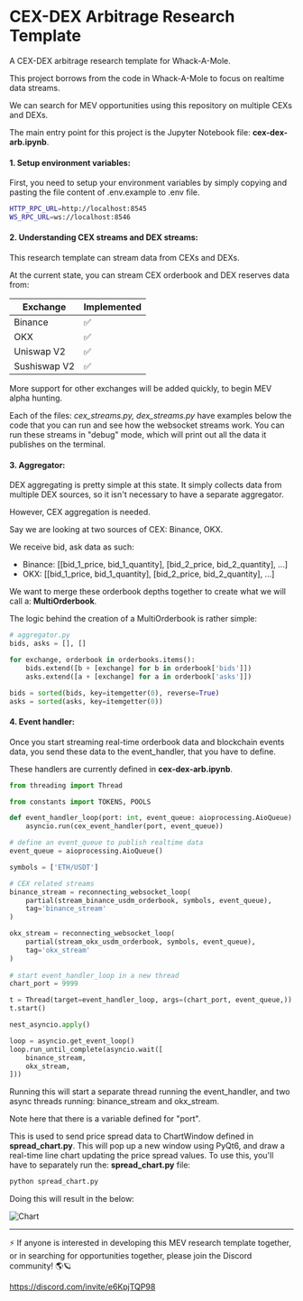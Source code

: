 # CEX-DEX Arbitrage Research Template

A CEX-DEX arbitrage research template for Whack-A-Mole.

This project borrows from the code in Whack-A-Mole to focus on realtime data streams.

We can search for MEV opportunities using this repository on multiple CEXs and DEXs.

The main entry point for this project is the Jupyter Notebook file: **cex-dex-arb.ipynb**.

#### 1. Setup environment variables:

First, you need to setup your environment variables by simply copying and pasting the file content of .env.example to .env file.

```bash
HTTP_RPC_URL=http://localhost:8545
WS_RPC_URL=ws://localhost:8546
```

#### 2. Understanding CEX streams and DEX streams:

This research template can stream data from CEXs and DEXs.

At the current state, you can stream CEX orderbook and DEX reserves data from:

|Exchange|Implemented|
|---|---|
|Binance|✅|
|OKX|✅|
|Uniswap V2|✅|
|Sushiswap V2|✅|

More support for other exchanges will be added quickly, to begin MEV alpha hunting.

Each of the files: *cex_streams.py, dex_streams.py* have examples below the code that you can run and see how the websocket streams work. You can run these streams in "debug" mode, which will print out all the data it publishes on the terminal.

#### 3. Aggregator:

DEX aggregating is pretty simple at this state. It simply collects data from multiple DEX sources, so it isn't necessary to have a separate aggregator.

However, CEX aggregation is needed.

Say we are looking at two sources of CEX: Binance, OKX.

We receive bid, ask data as such:

- Binance: [[bid_1_price, bid_1_quantity], [bid_2_price, bid_2_quantity], ...]
- OKX: [[bid_1_price, bid_1_quantity], [bid_2_price, bid_2_quantity], ...]

We want to merge these orderbook depths together to create what we will call a: **MultiOrderbook**.

The logic behind the creation of a MultiOrderbook is rather simple:

```python
# aggregator.py
bids, asks = [], []

for exchange, orderbook in orderbooks.items():
    bids.extend([b + [exchange] for b in orderbook['bids']])
    asks.extend([a + [exchange] for a in orderbook['asks']])

bids = sorted(bids, key=itemgetter(0), reverse=True)
asks = sorted(asks, key=itemgetter(0))
```

#### 4. Event handler:

Once you start streaming real-time orderbook data and blockchain events data, you send these data to the event_handler, that you have to define.

These handlers are currently defined in **cex-dex-arb.ipynb**.

```python
from threading import Thread

from constants import TOKENS, POOLS

def event_handler_loop(port: int, event_queue: aioprocessing.AioQueue):
    asyncio.run(cex_event_handler(port, event_queue))

# define an event_queue to publish realtime data
event_queue = aioprocessing.AioQueue()

symbols = ['ETH/USDT']

# CEX related streams
binance_stream = reconnecting_websocket_loop(
    partial(stream_binance_usdm_orderbook, symbols, event_queue),
    tag='binance_stream'
)

okx_stream = reconnecting_websocket_loop(
    partial(stream_okx_usdm_orderbook, symbols, event_queue),
    tag='okx_stream'
)
    
# start event_handler_loop in a new thread
chart_port = 9999

t = Thread(target=event_handler_loop, args=(chart_port, event_queue,))
t.start()

nest_asyncio.apply()

loop = asyncio.get_event_loop()
loop.run_until_complete(asyncio.wait([
    binance_stream,
    okx_stream,
]))
```

Running this will start a separate thread running the event_handler, and two async threads running: binance_stream and okx_stream.

Note here that there is a variable defined for "port".

This is used to send price spread data to ChartWindow defined in **spread_chart.py**. This will pop up a new window using PyQt6, and draw a real-time line chart updating the price spread values. To use this, you'll have to separately run the: **spread_chart.py** file:

```bash
python spread_chart.py
```

Doing this will result in the below:

![Chart](https://github.com/solidquant/cex-dex-arb-research/assets/134243834/de097386-da42-4f3f-9a56-8ac2180b4ed8)

---

⚡️ If anyone is interested in developing this MEV research template together, or in searching for opportunities together, please join the Discord community! 🌎🪐

https://discord.com/invite/e6KpjTQP98